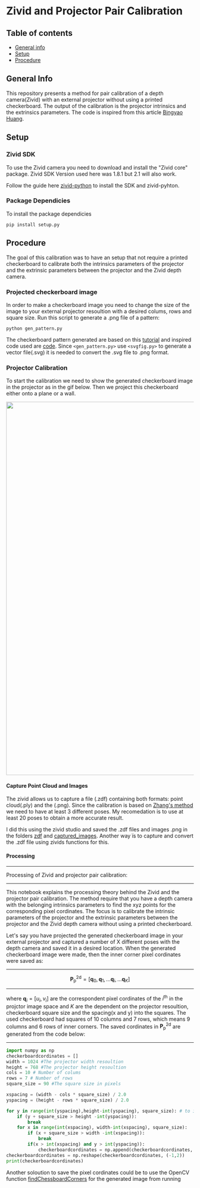 # Zivid and Projector Pair Calibration
## Table of contents
* [General info](#general-info)
* [Setup](#setup)
* [Procedure](#procedure)
## General Info
This repository presents a method for pair calibration of a depth camera(Zivid) with an external projector without using a printed checkerboard. The output of the calibration is the projector intrinsics and the extrinsics parameters. The code is inspired from this article [Bingyao Huang](https://bingyaohuang.github.io/Calibrate-Kinect-and-projector/).
## Setup
### Zivid SDK
To use the Zivid camera you need to download and install the "Zivid core" package. Zivid SDK Version used here was 1.8.1 but 2.1 will also work.

Follow the guide here [zivid-python](https://github.com/zivid/zivid-python) to install the SDK and zivid-pyhton.
### Package Dependicies
To install the package dependicies
```
pip install setup.py
```
## Procedure
The goal of this calibration was to have an setup that not require a printed checkerboard to calibrate both the intrinsics parameters of the projector and the extrinsic parameters between the projector and the Zivid depth camera.
### Projected checkerboard image
In order to make a checkerboard image you need to change the size of the image to your external projector resoultion with a desired colums, rows and square size.
Run this script to generate a .png file of a pattern:
```
python gen_pattern.py
```
The checkerboard pattern generated are based on this [tutorial](https://docs.opencv.org/master/da/d0d/tutorial_camera_calibration_pattern.html) and inspired code used are [code](https://github.com/opencv/opencv/blob/master/doc/pattern_tools/gen_pattern.py). Since `<gen_pattern.py>` use `<svgfig.py>` to generate a vector file(.svg) it is needed to convert the .svg file to .png format.
### Projector Calibration
To start the calibration we need to show the generated checkerboard image in the projector as in the gif below. Then we project this checkerboard either onto a plane or a wall. 

<img src="https://github.com/eivindtn/TPK4560-Specalization-Project/blob/main/images/gif_setup.gif" width="1000">

#### Capture Point Cloud and Images
The zivid allows us to capture a file (.zdf) containing both formats: point cloud(.ply) and the (.png). Since the calibration is based on [Zhang's method](https://docs.opencv.org/2.4/modules/calib3d/doc/camera_calibration_and_3d_reconstruction.html#calibratecamera) we need to have at least 3 different poses. My recomedation is to use at least 20 poses to obtain a more accurate result.

I did this using the zivid studio and saved the .zdf files and images .png in the folders [zdf](https://github.com/eivindtn/TPK4560-Specalization-Project/tree/main/projector-calibration/zdf) and [captured_images](https://github.com/eivindtn/TPK4560-Specalization-Project/tree/main/projector-calibration/captured_images). Another way ïs to capture and convert the .zdf file using zivids functions for this. 

#### Processing

***
$\mathbf{\text{Processing of Zivid and projector pair calibration:}}$
***
This notebook explains the processing theory behind the Zivid and the projector pair calibration. The method require that you have a depth camera with the belonging intrinsics parameters to find the xyz points for the corresponding pixel cordinates. The focus is to calibrate the intrinsic parameters of the projector and the extrinsic parameters between the projector and the Zivid depth camera without using a printed checkerboard.

Let's say you have projected the generated checkerboard image in your external projector and captured a number of X different poses with the depth camera and saved it in a desired location. When the generated checkerboard image were made, then the inner corner pixel cordinates were saved as: 
*** 
 $$\mathbf{P}^{\text{2d}}_{\text{p}} = [\mathbf{q}_0, \mathbf{q}_1,\dots \mathbf{q}_i, \dots \mathbf{q}_{K}]$$
***
where $\mathbf{q}_i = [ u_i, v_i ]$ are the correspondent pixel cordinates of the $i^\text{th}$ in the projctor image space and $K$ are the dependent on the projector resoultion, checkerboard square size and the spacing(x and y) into the squares. The used checkerboard had squares of 10 columns and 7 rows, which means 9 columns and 6 rows of inner corners. The saved cordinates in $\mathbf{P}^{\text{2d}}_{\text{p}}$ are generated from the code below:
***


```python
import numpy as np
checkerboardcordinates = []
width = 1024 #The projector width resoultion
height = 768 #The projector height resoultion
cols = 10 # Number of colums
rows = 7 # Number of rows
square_size = 90 #The square size in pixels

xspacing = (width - cols * square_size) / 2.0
yspacing = (height - rows * square_size) / 2.0

for y in range(int(yspacing),height-int(yspacing), square_size): # to iterate over the checkerboard colums
    if (y + square_size > height -int(yspacing)):
        break
    for x in range(int(xspacing), width-int(xspacing), square_size):
        if (x + square_size > width -int(xspacing)):
            break
        if(x > int(xspacing) and y > int(yspacing)):   
            checkerboardcordinates = np.append(checkerboardcordinates, np.array([x,y]))
checkerboardcordinates = np.reshape(checkerboardcordinates, (-1,2))
print(checkerboardcordinates)
```

Another soloution to save the pixel cordinates could be to use the OpenCV function [findChessboardCorners](https://docs.opencv.org/2.4/modules/calib3d/doc/camera_calibration_and_3d_reconstruction.html#findchessboardcorners) for the generated image from running  